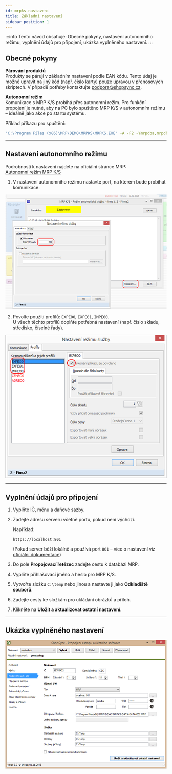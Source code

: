 ```yaml
---
id: mrpks-nastaveni
title: Základní nastavení
sidebar_position: 1
---
```


:::info Tento návod obsahuje:
Obecné pokyny, nastavení autonomního režimu, vyplnění údajů pro připojení, ukázka vyplněného nastavení.
:::

## Obecné pokyny

**Párování produktů**  
Produkty se párují v základním nastavení podle EAN kódu. Tento údaj je možné upravit na jiný kód (např. číslo karty) pouze úpravou v přenosových skriptech. V případě potřeby kontaktujte [podpora@shopsync.cz](mailto:podpora@shopsync.cz).

**Autonomní režim**  
Komunikace s MRP K/S probíhá přes autonomní režim. Pro funkční propojení je nutné, aby na PC bylo spuštěno MRP K/S v autonomním režimu – ideálně jako akce po startu systému.

Příklad příkazu pro spuštění:

```bash
"C:\Program Files (x86)\MRP\DEMO\MRPKS\MRPKS.EXE" -A -F2 -Ymrpdba,mrpdba
```
---

## Nastavení autonomního režimu

Podrobnosti k nastavení najdete na oficiální stránce MRP:  
[Autonomní režim MRP K/S](http://www.mrp.cz/software/ucetnictvi/ks/autonomni-rezim.asp#CHAPTER_1_0)

1. V nastavení autonomního režimu nastavte port, na kterém bude probíhat komunikace:

![Nastavení portu](assets/20250527_124009_mrpks_1.png)

2. Povolte použití profilů: `EXPE00`, `EXPE01`, `IMPE00`.  
   U všech těchto profilů doplňte potřebná nastavení (např. číslo skladu, středisko, číselné řady).

![Nastavení profilů](assets/20250527_124028_mrpks_2.png)

---

## Vyplnění údajů pro připojení

1. Vyplňte IČ, měnu a daňové sazby.
2. Zadejte adresu serveru včetně portu, pokud není výchozí.

   Například:
   ```
   https://localhost:801
   ```

   (Pokud server běží lokálně a používá port `801` – více o nastavení viz [oficiální dokumentace](http://www.mrp.cz/software/ucetnictvi/ks/autonomni-rezim.asp#CHAPTER_1_0))

3. Do pole **Propojovací řetězec** zadejte cestu k databázi MRP.
4. Vyplňte přihlašovací jméno a heslo pro MRP K/S.
5. Vytvořte složku `C:\temp` nebo jinou a nastavte ji jako **Odkladiště souborů**.
6. Zadejte cesty ke složkám pro ukládání obrázků a příloh.
7. Klikněte na **Uložit a aktualizovat ostatní nastavení**.

---

## Ukázka vyplněného nastavení

![Příklad nastavení](assets/20250527_124041_mrpks_3.png)
